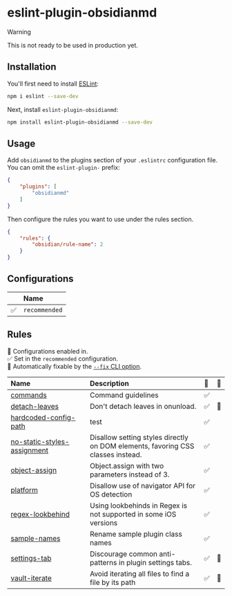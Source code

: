 # eslint-plugin-obsidianmd

> [!warning]
> This is not ready to be used in production yet.

## Installation

You'll first need to install [ESLint](https://eslint.org/):

```sh
npm i eslint --save-dev
```

Next, install `eslint-plugin-obsidianmd`:

```sh
npm install eslint-plugin-obsidianmd --save-dev
```

## Usage

Add `obsidianmd` to the plugins section of your `.eslintrc` configuration file. You can omit the `eslint-plugin-` prefix:

```json
{
    "plugins": [
        "obsidianmd"
    ]
}
```


Then configure the rules you want to use under the rules section.

```json
{
    "rules": {
        "obsidian/rule-name": 2
    }
}
```



## Configurations

<!-- begin auto-generated configs list -->

|    | Name          |
| :- | :------------ |
| ✅  | `recommended` |

<!-- end auto-generated configs list -->



## Rules

<!-- begin auto-generated rules list -->

💼 Configurations enabled in.\
✅ Set in the `recommended` configuration.\
🔧 Automatically fixable by the [`--fix` CLI option](https://eslint.org/docs/user-guide/command-line-interface#--fix).

| Name                                                                     | Description                                                                     | 💼 | 🔧 |
| :----------------------------------------------------------------------- | :------------------------------------------------------------------------------ | :- | :- |
| [commands](docs/rules/commands.md)                                       | Command guidelines                                                              | ✅  |    |
| [detach-leaves](docs/rules/detach-leaves.md)                             | Don't detach leaves in onunload.                                                | ✅  | 🔧 |
| [hardcoded-config-path](docs/rules/hardcoded-config-path.md)             | test                                                                            | ✅  |    |
| [no-static-styles-assignment](docs/rules/no-static-styles-assignment.md) | Disallow setting styles directly on DOM elements, favoring CSS classes instead. | ✅  |    |
| [object-assign](docs/rules/object-assign.md)                             | Object.assign with two parameters instead of 3.                                 | ✅  |    |
| [platform](docs/rules/platform.md)                                       | Disallow use of navigator API for OS detection                                  | ✅  |    |
| [regex-lookbehind](docs/rules/regex-lookbehind.md)                       | Using lookbehinds in Regex is not supported in some iOS versions                | ✅  |    |
| [sample-names](docs/rules/sample-names.md)                               | Rename sample plugin class names                                                | ✅  |    |
| [settings-tab](docs/rules/settings-tab.md)                               | Discourage common anti-patterns in plugin settings tabs.                        | ✅  | 🔧 |
| [vault-iterate](docs/rules/vault-iterate.md)                             | Avoid iterating all files to find a file by its path<br/>                       | ✅  | 🔧 |

<!-- end auto-generated rules list -->
